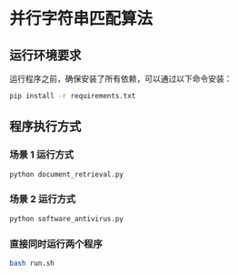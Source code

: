 # 并行字符串匹配算法

## 运行环境要求

运行程序之前，确保安装了所有依赖，可以通过以下命令安装：

```bash
pip install -r requirements.txt
```

## 程序执行方式

### 场景 1 运行方式
```bash
python document_retrieval.py
```
### 场景 2 运行方式
```bash
python software_antivirus.py
```

### 直接同时运行两个程序
```bash
bash run.sh
```


